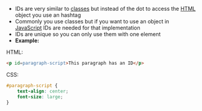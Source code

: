 - IDs are very similar to [classes](classes.md) but instead of the dot to access the [HTML](contents-html.md) object you use an hashtag
- Commonly you use classes but if you want to use an object in [JavaScript](contents-javascript.md) IDs are needed for that implementation
- IDs are unique so you can only use them with one element
- **Example:**

HTML:

```html
<p id=paragraph-script>This paragraph has an ID</p>
```

CSS:

```css
#paragraph-script {
    text-align: center;
    font-size: large;
}
```
